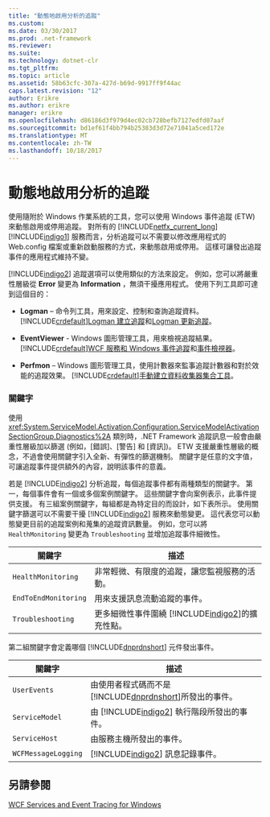 ```yaml
---
title: "動態地啟用分析的追蹤"
ms.custom: 
ms.date: 03/30/2017
ms.prod: .net-framework
ms.reviewer: 
ms.suite: 
ms.technology: dotnet-clr
ms.tgt_pltfrm: 
ms.topic: article
ms.assetid: 58b63cfc-307a-427d-b69d-9917ff9f44ac
caps.latest.revision: "12"
author: Erikre
ms.author: erikre
manager: erikre
ms.openlocfilehash: d86186d3f979d4ec02cb728befb7127edfd07aaf
ms.sourcegitcommit: bd1ef61f4bb794b25383d3d72e71041a5ced172e
ms.translationtype: MT
ms.contentlocale: zh-TW
ms.lasthandoff: 10/18/2017
---
```

# <a name="dynamically-enabling-analytic-tracing"></a>動態地啟用分析的追蹤
使用隨附於 Windows 作業系統的工具，您可以使用 Windows 事件追蹤 (ETW) 來動態啟用或停用追蹤。 對所有的 [!INCLUDE[netfx_current_long](../../../../../includes/netfx-current-long-md.md)] [!INCLUDE[indigo1](../../../../../includes/indigo1-md.md)] 服務而言，分析追蹤可以不需要以修改應用程式的 Web.config 檔案或重新啟動服務的方式，來動態啟用或停用。 這樣可讓發出追蹤事件的應用程式維持不變。  
  
 [!INCLUDE[indigo2](../../../../../includes/indigo2-md.md)] 追蹤選項可以使用類似的方法來設定。 例如，您可以將嚴重性層級從 **Error** 變更為 **Information** ，無須干擾應用程式。 使用下列工具即可達到這個目的：  
  
-   **Logman** – 命令列工具，用來設定、控制和查詢追蹤資料。 [!INCLUDE[crdefault](../../../../../includes/crdefault-md.md)][Logman 建立追蹤](http://go.microsoft.com/fwlink/?LinkId=165426)和[Logman 更新追蹤](http://go.microsoft.com/fwlink/?LinkId=165427)。  
  
-   **EventViewer** - Windows 圖形管理工具，用來檢視追蹤結果。 [!INCLUDE[crdefault](../../../../../includes/crdefault-md.md)][WCF 服務和 Windows 事件追蹤](../../../../../docs/framework/wcf/samples/wcf-services-and-event-tracing-for-windows.md)和[事件檢視器](http://go.microsoft.com/fwlink/?LinkId=165428)。  
  
-   **Perfmon** – Windows 圖形管理工具，使用計數器來監事追蹤計數器和對於效能的追蹤效果。 [!INCLUDE[crdefault](../../../../../includes/crdefault-md.md)][手動建立資料收集器集合工具](http://go.microsoft.com/fwlink/?LinkId=165429)。  
  
### <a name="keywords"></a>關鍵字  
 使用 <xref:System.ServiceModel.Activation.Configuration.ServiceModelActivationSectionGroup.Diagnostics%2A> 類別時，.NET Framework 追蹤訊息一般會由嚴重性層級加以篩選 (例如，[錯誤]、[警告] 和 [資訊])。 ETW 支援嚴重性層級的概念，不過會使用關鍵字引入全新、有彈性的篩選機制。 關鍵字是任意的文字值，可讓追蹤事件提供額外的內容，說明該事件的意義。  
  
 若是 [!INCLUDE[indigo2](../../../../../includes/indigo2-md.md)] 分析追蹤，每個追蹤事件都有兩種類型的關鍵字。 第一，每個事件會有一個或多個案例關鍵字。 這些關鍵字會向案例表示，此事件提供支援。 有三組案例關鍵字，每組都是為特定目的而設計，如下表所示。 使用關鍵字篩選可以不需要干擾 [!INCLUDE[indigo2](../../../../../includes/indigo2-md.md)] 服務來動態變更。 這代表您可以動態變更目前的追蹤案例和蒐集的追蹤資訊數量。 例如，您可以將 `HealthMonitoring` 變更為 `Troubleshooting` 並增加追蹤事件細微性。  
  
|關鍵字|描述|  
|-------------|-----------------|  
|`HealthMonitoring`|非常輕微、有限度的追蹤，讓您監視服務的活動。|  
|`EndToEndMonitoring`|用來支援訊息流動追蹤的事件。|  
|`Troubleshooting`|更多細微性事件圍繞 [!INCLUDE[indigo2](../../../../../includes/indigo2-md.md)]的擴充性點。|  
  
 第二組關鍵字會定義哪個 [!INCLUDE[dnprdnshort](../../../../../includes/dnprdnshort-md.md)] 元件發出事件。  
  
|關鍵字|描述|  
|-------------|-----------------|  
|`UserEvents`|由使用者程式碼而不是 [!INCLUDE[dnprdnshort](../../../../../includes/dnprdnshort-md.md)]所發出的事件。|  
|`ServiceModel`|由 [!INCLUDE[indigo2](../../../../../includes/indigo2-md.md)] 執行階段所發出的事件。|  
|`ServiceHost`|由服務主機所發出的事件。|  
|`WCFMessageLogging`|[!INCLUDE[indigo2](../../../../../includes/indigo2-md.md)] 訊息記錄事件。|  
  
## <a name="see-also"></a>另請參閱  
 [WCF Services and Event Tracing for Windows](../../../../../docs/framework/wcf/samples/wcf-services-and-event-tracing-for-windows.md)
